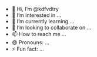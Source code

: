 - 👋 Hi, I’m @kdfvdtry
- 👀 I’m interested in ...
- 🌱 I’m currently learning ...
- 💞️ I’m looking to collaborate on ...
- 📫 How to reach me ...
- 😄 Pronouns: ...
- ⚡ Fun fact: ...

<!---
kdfvdtry/kdfvdtry is a ✨ special ✨ repository because its `README.md` (this file) appears on your GitHub profile.
You can click the Preview link to take a look at your changes.
--->
